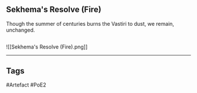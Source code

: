 ## Sekhema's Resolve (Fire)
Though the summer of centuries burns the
Vastiri to dust, we remain, unchanged.
##
![[Sekhema's Resolve (Fire).png]]

---
## Tags
#Artefact
#PoE2
